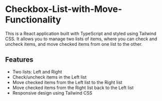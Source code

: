 # Checkbox-List-with-Move-Functionality

This is a React application built with TypeScript and styled using Tailwind CSS. It allows you to manage two lists of items, where you can check and uncheck items, and move checked items from one list to the other.

## Features

- Two lists: Left and Right
- Check/uncheck items in the Left list
- Move checked items from the Left list to the Right list
- Move checked items from the Right list back to the Left list
- Responsive design using Tailwind CSS



